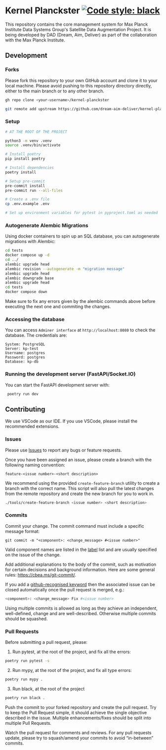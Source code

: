 # Kernel Planckster [![Code style: black](https://img.shields.io/badge/code%20style-black-000000.svg)](https://github.com/psf/black)

This repository contains the core management system for Max Planck Institute Data Systems Group's Satellite Data Augmentation Project. It is being developed by DAD (Dream, Aim, Deliver) as part of the collaboration with the Max Planck Institute.

## Development

### Forks
Please fork this repository to your own GitHub account and clone it to your local machine.
Please avoid pushing to this repository directory directly, either to the main branch or to any other branch.

```bash
gh repo clone <your-username>/kernel-planckster

git remote add upstream https://github.com/dream-aim-deliver/kernel-planckster.git
```


### Setup

```bash
# AT THE ROOT OF THE PROJECT

python3 -m venv .venv
source .venv/bin/activate

# Install poetry
pip install poetry

# Install dependencies
poetry install

# Setup pre-commit
pre-commit install
pre-commit run --all-files

# Create a .env file
cp .env.example .env

# Set up environment variables for pytest in pyproject.toml as needed
```


### Autogenerate Alembic Migrations

Using docker containers to spin up an SQL database, you can autogenerate migrations with Alembic:

```bash
cd tests
docker compose up -d
cd ../
alembic upgrade head
alembic revision --autogenerate -m "migration message"
alembic upgrade head
alembic downgrade base
alembic upgrade head
cd tests
docker compose down
```

Make sure to fix any errors given by the alembic commands above before executing the next one and commiting the changes.


### Accessing the database

You can access `Adminer interface` at `http://localhost:8080` to check the database. The credentials are:
```
System: PostgreSQL
Server: kp-test
Username: postgres
Password: postgres
Database: kp-db
```

### Running the development server (FastAPI/Socket.IO)

You can start the FastAPI development server with:

```bash
 poetry run dev
```

## Contributing

We use VSCode as our IDE. If you use VSCode, please install the recommended extensions.

### Issues
Please use [Issues](https://github.com/dream-aim-deliver/kernel-planckster/issues) to report any bugs or feature requests.


Once you have been assigned an issue, please create a branch with the following naming convention:
```
feature-<issue number>-<short description>
```

We recommend using the provided `create-feature-branch` utility to create a branch with the correct name. 
This script will also pull the latest changes from the remote repository and create the new branch for you to work in.


```bash
./tools/create-feature-branch <issue number> <short description>
```
### Commits
Commit your change. The commit command must include a specific message format:

```
git commit -m "<component>: <change_message> #<issue number>"
```

Valid component names are listed in the [label](https://github.com/dream-aim-deliver/kernel-planckster/labels) list and are usually specified on the issue of the change.

Add additional explanations to the body of the commit, such as motivation for certain decisions and background information. Here are some general rules: https://cbea.ms/git-commit/.

If you add a [github-recognised keyword](https://docs.github.com/en/issues/tracking-your-work-with-issues/linking-a-pull-request-to-an-issue) then the associated issue can be closed automatically once the pull request is merged, e.g.:

```bash
<component>: <change_message> Fix #<issue number>
```

Using multiple commits is allowed as long as they achieve an independent, well-defined, change and are well-described. Otherwise multiple commits should be squashed.

### Pull Requests

Before submitting a pull request, please:

1. Run pytest, at the root of the project, and fix all the errors:
```bash
poetry run pytest -s
```

2. Run mypy, at the root of the project, and fix all type errors:
```bash
poetry run mypy .
```

3. Run black, at the root of the project
```bash
poetry run black .
```

Push the commit to your forked repository and create the pull request. Try to keep the Pull Request simple, it should achieve the single objective described in the issue. Multiple enhancements/fixes should be split into multiple Pull Requests.

Watch the pull request for comments and reviews. For any pull requests update, please try to squash/amend your commits to avoid “in-between” commits.